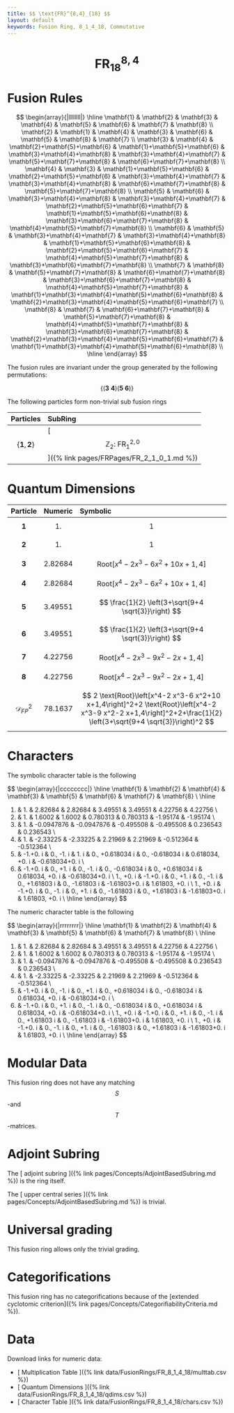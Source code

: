 ```yaml
---
title: $$ \text{FR}^{8,4}_{18} $$
layout: default
keywords: Fusion Ring, 8_1_4_18, Commutative
---
```

# $$ \text{FR}^{8,4}_{18} $$


# Fusion Rules

$$
\begin{array}{|llllllll|}
\hline
 \mathbf{1} & \mathbf{2} & \mathbf{3} & \mathbf{4} & \mathbf{5} & \mathbf{6} & \mathbf{7} & \mathbf{8} \\
 \mathbf{2} & \mathbf{1} & \mathbf{4} & \mathbf{3} & \mathbf{6} & \mathbf{5} & \mathbf{8} & \mathbf{7} \\
 \mathbf{3} & \mathbf{4} & \mathbf{2}+\mathbf{5}+\mathbf{6} & \mathbf{1}+\mathbf{5}+\mathbf{6} & \mathbf{3}+\mathbf{4}+\mathbf{8} & \mathbf{3}+\mathbf{4}+\mathbf{7} & \mathbf{5}+\mathbf{7}+\mathbf{8} & \mathbf{6}+\mathbf{7}+\mathbf{8} \\
 \mathbf{4} & \mathbf{3} & \mathbf{1}+\mathbf{5}+\mathbf{6} & \mathbf{2}+\mathbf{5}+\mathbf{6} & \mathbf{3}+\mathbf{4}+\mathbf{7} & \mathbf{3}+\mathbf{4}+\mathbf{8} & \mathbf{6}+\mathbf{7}+\mathbf{8} & \mathbf{5}+\mathbf{7}+\mathbf{8} \\
 \mathbf{5} & \mathbf{6} & \mathbf{3}+\mathbf{4}+\mathbf{8} & \mathbf{3}+\mathbf{4}+\mathbf{7} & \mathbf{2}+\mathbf{5}+\mathbf{6}+\mathbf{7} & \mathbf{1}+\mathbf{5}+\mathbf{6}+\mathbf{8} & \mathbf{3}+\mathbf{6}+\mathbf{7}+\mathbf{8} & \mathbf{4}+\mathbf{5}+\mathbf{7}+\mathbf{8} \\
 \mathbf{6} & \mathbf{5} & \mathbf{3}+\mathbf{4}+\mathbf{7} & \mathbf{3}+\mathbf{4}+\mathbf{8} & \mathbf{1}+\mathbf{5}+\mathbf{6}+\mathbf{8} & \mathbf{2}+\mathbf{5}+\mathbf{6}+\mathbf{7} & \mathbf{4}+\mathbf{5}+\mathbf{7}+\mathbf{8} & \mathbf{3}+\mathbf{6}+\mathbf{7}+\mathbf{8} \\
 \mathbf{7} & \mathbf{8} & \mathbf{5}+\mathbf{7}+\mathbf{8} & \mathbf{6}+\mathbf{7}+\mathbf{8} & \mathbf{3}+\mathbf{6}+\mathbf{7}+\mathbf{8} & \mathbf{4}+\mathbf{5}+\mathbf{7}+\mathbf{8} & \mathbf{1}+\mathbf{3}+\mathbf{4}+\mathbf{5}+\mathbf{6}+\mathbf{8} & \mathbf{2}+\mathbf{3}+\mathbf{4}+\mathbf{5}+\mathbf{6}+\mathbf{7} \\
 \mathbf{8} & \mathbf{7} & \mathbf{6}+\mathbf{7}+\mathbf{8} & \mathbf{5}+\mathbf{7}+\mathbf{8} & \mathbf{4}+\mathbf{5}+\mathbf{7}+\mathbf{8} & \mathbf{3}+\mathbf{6}+\mathbf{7}+\mathbf{8} & \mathbf{2}+\mathbf{3}+\mathbf{4}+\mathbf{5}+\mathbf{6}+\mathbf{7} & \mathbf{1}+\mathbf{3}+\mathbf{4}+\mathbf{5}+\mathbf{6}+\mathbf{8} \\
\hline
\end{array}
$$


The fusion rules are invariant under the group generated by the following permutations:

$$ \{(\mathbf{3} \  \mathbf{4}) (\mathbf{5} \  \mathbf{6})\} $$


The following particles form non-trivial sub fusion rings

| Particles | SubRing |
| :------ | :------ |
| $$ \{\mathbf{1},\mathbf{2}\} $$ | [ $$ \mathbb{Z}_2:\ \text{FR}^{2,0}_{1} $$ ]({% link pages/FRPages/FR_2_1_0_1.md %}) |

# Quantum Dimensions

| Particle | Numeric | Symbolic |
| :------ | :------ | :------ |
| $$ \mathbf{1} $$ | $$ 1. $$ | $$ 1 $$ |
| $$ \mathbf{2} $$ | $$ 1. $$ | $$ 1 $$ |
| $$ \mathbf{3} $$ | $$ 2.82684 $$ | $$ \text{Root}\left[x^4-2 x^3-6 x^2+10 x+1,4\right] $$ |
| $$ \mathbf{4} $$ | $$ 2.82684 $$ | $$ \text{Root}\left[x^4-2 x^3-6 x^2+10 x+1,4\right] $$ |
| $$ \mathbf{5} $$ | $$ 3.49551 $$ | $$ \frac{1}{2} \left(3+\sqrt{9+4 \sqrt{3}}\right) $$ |
| $$ \mathbf{6} $$ | $$ 3.49551 $$ | $$ \frac{1}{2} \left(3+\sqrt{9+4 \sqrt{3}}\right) $$ |
| $$ \mathbf{7} $$ | $$ 4.22756 $$ | $$ \text{Root}\left[x^4-2 x^3-9 x^2-2 x+1,4\right] $$ |
| $$ \mathbf{8} $$ | $$ 4.22756 $$ | $$ \text{Root}\left[x^4-2 x^3-9 x^2-2 x+1,4\right] $$ |
| $$ \mathcal{D}_{FP}^2 $$ | $$ 78.1637 $$ | $$ 2 \text{Root}\left[x^4-2 x^3-6 x^2+10 x+1,4\right]^2+2 \text{Root}\left[x^4-2 x^3-9 x^2-2 x+1,4\right]^2+2+\frac{1}{2} \left(3+\sqrt{9+4 \sqrt{3}}\right)^2 $$ |

# Characters

The symbolic character table is the following

$$
\begin{array}{|cccccccc|}
\hline
 \mathbf{1} & \mathbf{2} & \mathbf{4} & \mathbf{3} & \mathbf{5} & \mathbf{6} & \mathbf{7} & \mathbf{8} \\
\hline
 1. & 1. & 2.82684 & 2.82684 & 3.49551 & 3.49551 & 4.22756 & 4.22756 \\
 1. & 1. & 1.6002 & 1.6002 & 0.780313 & 0.780313 & -1.95174 & -1.95174 \\
 1. & 1. & -0.0947876 & -0.0947876 & -0.495508 & -0.495508 & 0.236543 & 0.236543 \\
 1. & 1. & -2.33225 & -2.33225 & 2.21969 & 2.21969 & -0.512364 & -0.512364 \\
 1. & -1.+0. i & 0.\, -1. i & 1. i & 0.\, +0.618034 i & 0.\, -0.618034 i & 0.618034\, +0. i & -0.618034+0. i \\
 1. & -1.+0. i & 0.\, +1. i & 0.\, -1. i & 0.\, -0.618034 i & 0.\, +0.618034 i & 0.618034\, +0. i & -0.618034+0. i \\
 1.\, +0. i & -1.+0. i & 0.\, +1. i & 0.\, -1. i & 0.\, +1.61803 i & 0.\, -1.61803 i & -1.61803+0. i & 1.61803\, +0. i \\
 1.\, +0. i & -1.+0. i & 0.\, -1. i & 0.\, +1. i & 0.\, -1.61803 i & 0.\, +1.61803 i & -1.61803+0. i & 1.61803\, +0. i \\
\hline
\end{array}
$$

The numeric character table is the following

$$
\begin{array}{|rrrrrrrr|}
\hline
 \mathbf{1} & \mathbf{2} & \mathbf{4} & \mathbf{3} & \mathbf{5} & \mathbf{6} & \mathbf{7} & \mathbf{8} \\
\hline
 1. & 1. & 2.82684 & 2.82684 & 3.49551 & 3.49551 & 4.22756 & 4.22756 \\
 1. & 1. & 1.6002 & 1.6002 & 0.780313 & 0.780313 & -1.95174 & -1.95174 \\
 1. & 1. & -0.0947876 & -0.0947876 & -0.495508 & -0.495508 & 0.236543 & 0.236543 \\
 1. & 1. & -2.33225 & -2.33225 & 2.21969 & 2.21969 & -0.512364 & -0.512364 \\
 1. & -1.+0. i & 0.\, -1. i & 0.\, +1. i & 0.\, +0.618034 i & 0.\, -0.618034 i & 0.618034\, +0. i & -0.618034+0. i \\
 1. & -1.+0. i & 0.\, +1. i & 0.\, -1. i & 0.\, -0.618034 i & 0.\, +0.618034 i & 0.618034\, +0. i & -0.618034+0. i \\
 1.\, +0. i & -1.+0. i & 0.\, +1. i & 0.\, -1. i & 0.\, +1.61803 i & 0.\, -1.61803 i & -1.61803+0. i & 1.61803\, +0. i \\
 1.\, +0. i & -1.+0. i & 0.\, -1. i & 0.\, +1. i & 0.\, -1.61803 i & 0.\, +1.61803 i & -1.61803+0. i & 1.61803\, +0. i \\
\hline
\end{array}
$$

# Modular Data

This fusion ring does not have any matching $$ S $$-and $$ T $$-matrices.

# Adjoint Subring

The [ adjoint subring ]({% link pages/Concepts/AdjointBasedSubring.md %}) is the ring itself.

The [ upper central series ]({% link pages/Concepts/AdjointBasedSubring.md %}) is trivial.

# Universal grading

This fusion ring allows only the trivial grading.

# Categorifications

This fusion ring has no  categorifications because of the [extended cyclotomic criterion]({% link pages/Concepts/CategorifiabilityCriteria.md %}).


# Data

Download links for numeric data:

* [ Multiplication Table ]({% link data/FusionRings/FR_8_1_4_18/multtab.csv %})
* [ Quantum Dimensions ]({% link data/FusionRings/FR_8_1_4_18/qdims.csv %})
* [ Character Table ]({% link data/FusionRings/FR_8_1_4_18/chars.csv %})
